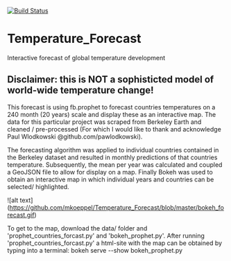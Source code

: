[![Build Status](https://travis-ci.org/mkoeppel/Temperature_Forecast.svg?branch=master)](https://travis-ci.org/mkoeppel/Temperature_Forecast)

# Temperature_Forecast
Interactive forecast of global temperature development

## Disclaimer: this is NOT a sophisticted model of world-wide temperature change!

This forecast is using fb.prophet to forecast countries temperatures on a 240 month (20 years) scale and display these as an interactive map.
The data for this particular project was scraped from Berkeley Earth and cleaned / pre-processed (For which I would like to thank and acknowledge Paul Wlodkowski @github.com/pawlodkowski).

The forecasting algorithm was applied to individual countries contained in the Berkeley dataset and resulted in monthly predictions of that countries temperature.
Subsequently, the mean per year was calculated and coupled a GeoJSON file to allow for display on a map.
Finally Bokeh was used to obtain an interactive map in which individual years and countries can be selected/ highlighted.

![alt text] (https://github.com/mkoeppel/Temperature_Forecast/blob/master/bokeh_forecast.gif)

To get to the map, download the data/ folder and 'prophet_countries_forcast.py' and 'bokeh_prophet.py'. After running 'prophet_countries_forcast.py'
a html-site with the map can be obtained by typing into a terminal: bokeh serve --show bokeh_prophet.py
